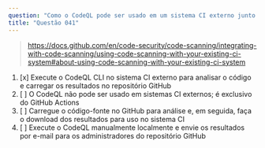 ```yaml
---
question: "Como o CodeQL pode ser usado em um sistema CI externo junto com repositórios GitHub?"
title: "Questão 041"
---
```


> https://docs.github.com/en/code-security/code-scanning/integrating-with-code-scanning/using-code-scanning-with-your-existing-ci-system#about-using-code-scanning-with-your-existing-ci-system
1. [x] Execute o CodeQL CLI no sistema CI externo para analisar o código e carregar os resultados no repositório GitHub
1. [ ] O CodeQL não pode ser usado em sistemas CI externos; é exclusivo do GitHub Actions
1. [ ] Carregue o código-fonte no GitHub para análise e, em seguida, faça o download dos resultados para uso no sistema CI
1. [ ] Execute o CodeQL manualmente localmente e envie os resultados por e-mail para os administradores do repositório GitHub
